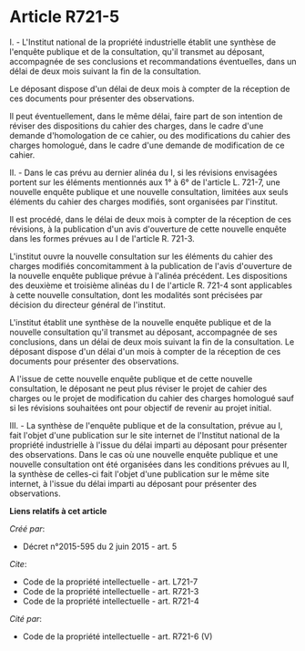 # Article R721-5

I. - L'Institut national de la propriété industrielle établit une synthèse de l'enquête publique et de la consultation, qu'il
transmet au déposant, accompagnée de ses conclusions et recommandations éventuelles, dans un délai de deux mois suivant la
fin de la consultation. 

Le déposant dispose d'un délai de deux mois à compter de la réception de ces documents pour présenter des observations. 

Il peut éventuellement, dans le même délai, faire part de son intention de réviser des dispositions du cahier des charges,
dans le cadre d'une demande d'homologation de ce cahier, ou des modifications du cahier des charges homologué, dans le cadre
d'une demande de modification de ce cahier. 

II. - Dans le cas prévu au dernier alinéa du I, si les révisions envisagées portent sur les éléments mentionnés aux 1° à 6°
de l'article L. 721-7, une nouvelle enquête publique et une nouvelle consultation, limitées aux seuls éléments du cahier des
charges modifiés, sont organisées par l'institut. 

Il est procédé, dans le délai de deux mois à compter de la réception de ces révisions, à la publication d'un avis d'ouverture
de cette nouvelle enquête dans les formes prévues au I de l'article R. 721-3. 

L'institut ouvre la nouvelle consultation sur les éléments du cahier des charges modifiés concomitamment à la publication de
l'avis d'ouverture de la nouvelle enquête publique prévue à l'alinéa précédent. Les dispositions des deuxième et troisième
alinéas du I de l'article R. 721-4 sont applicables à cette nouvelle consultation, dont les modalités sont précisées par
décision du directeur général de l'institut. 

L'institut établit une synthèse de la nouvelle enquête publique et de la nouvelle consultation qu'il transmet au déposant,
accompagnée de ses conclusions, dans un délai de deux mois suivant la fin de la consultation. Le déposant dispose d'un délai
d'un mois à compter de la réception de ces documents pour présenter des observations. 

A l'issue de cette nouvelle enquête publique et de cette nouvelle consultation, le déposant ne peut plus réviser le projet de
cahier des charges ou le projet de modification du cahier des charges homologué sauf si les révisions souhaitées ont pour
objectif de revenir au projet initial. 

III. - La synthèse de l'enquête publique et de la consultation, prévue au I, fait l'objet d'une publication sur le site
internet de l'Institut national de la propriété industrielle à l'issue du délai imparti au déposant pour présenter des
observations. Dans le cas où une nouvelle enquête publique et une nouvelle consultation ont été organisées dans les
conditions prévues au II, la synthèse de celles-ci fait l'objet d'une publication sur le même site internet, à l'issue du
délai imparti au déposant pour présenter des observations.

**Liens relatifs à cet article**

_Créé par_:

  - Décret n°2015-595 du 2 juin 2015 - art. 5

_Cite_:

  - Code de la propriété intellectuelle - art. L721-7
  - Code de la propriété intellectuelle - art. R721-3
  - Code de la propriété intellectuelle - art. R721-4

_Cité par_:

  - Code de la propriété intellectuelle - art. R721-6 (V)
